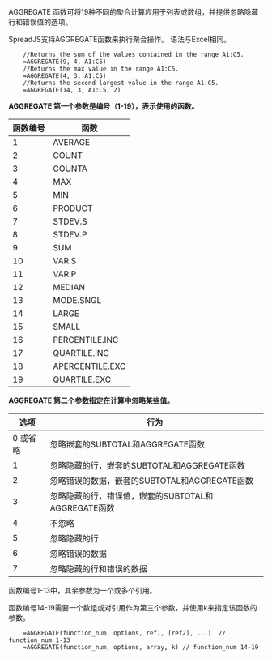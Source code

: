 AGGREGATE 函数可将19种不同的聚合计算应用于列表或数组，并提供忽略隐藏行和错误值的选项。



SpreadJS支持AGGREGATE函数来执行聚合操作。 语法与Excel相同。



```
    //Returns the sum of the values contained in the range A1:C5.
    =AGGREGATE(9, 4, A1:C5)
    //Returns the max value in the range A1:C5.
    =AGGREGATE(4, 3, A1:C5)
    //Returns the second largest value in the range A1:C5.
    =AGGREGATE(14, 3, A1:C5, 2)
```

**AGGREGATE 第一个参数是编号（1-19），表示使用的函数。**



| 函数编号 | 函数            |
| -------- | --------------- |
| 1        | AVERAGE         |
| 2        | COUNT           |
| 3        | COUNTA          |
| 4        | MAX             |
| 5        | MIN             |
| 6        | PRODUCT         |
| 7        | STDEV.S         |
| 8        | STDEV.P         |
| 9        | SUM             |
| 10       | VAR.S           |
| 11       | VAR.P           |
| 12       | MEDIAN          |
| 13       | MODE.SNGL       |
| 14       | LARGE           |
| 15       | SMALL           |
| 16       | PERCENTILE.INC  |
| 17       | QUARTILE.INC    |
| 18       | APERCENTILE.EXC |
| 19       | QUARTILE.EXC    |

**AGGREGATE 第二个参数指定在计算中忽略某些值。**

| 选项     | 行为                                                |
| -------- | --------------------------------------------------- |
| 0 或省略 | 忽略嵌套的SUBTOTAL和AGGREGATE函数                   |
| 1        | 忽略隐藏的行，嵌套的SUBTOTAL和AGGREGATE函数         |
| 2        | 忽略错误的数据，嵌套的SUBTOTAL和AGGREGATE函数       |
| 3        | 忽略隐藏的行，错误值，嵌套的SUBTOTAL和AGGREGATE函数 |
| 4        | 不忽略                                              |
| 5        | 忽略隐藏的行                                        |
| 6        | 忽略错误的数据                                      |
| 7        | 忽略隐藏的行和错误的数据                            |

函数编号1-13中，其余参数为一个或多个引用。

函数编号14-19需要一个数组或对引用作为第三个参数，并使用k来指定该函数的参数。

```
    =AGGREGATE(function_num, options, ref1, [ref2], ...)  // function_num 1-13
    =AGGREGATE(function_num, options, array, k) // function_num 14-19
```

